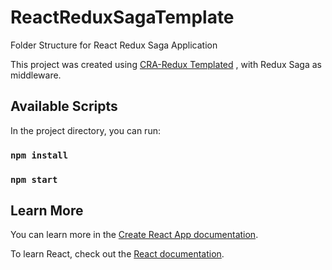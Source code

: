 # ReactReduxSagaTemplate
Folder Structure for React Redux Saga Application

This project was created using [CRA-Redux Templated](https://github.com/reduxjs/cra-template-redux) , with Redux Saga as middleware.

## Available Scripts

In the project directory, you can run:

### `npm install`
### `npm start`

## Learn More

You can learn more in the [Create React App documentation](https://facebook.github.io/create-react-app/docs/getting-started).

To learn React, check out the [React documentation](https://reactjs.org/).
